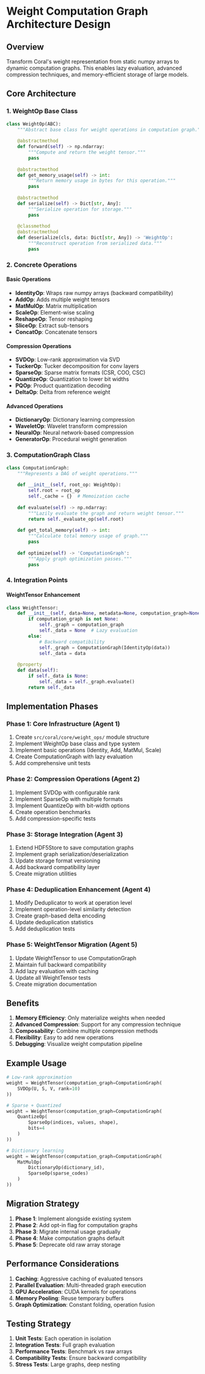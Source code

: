 # Weight Computation Graph Architecture Design

## Overview

Transform Coral's weight representation from static numpy arrays to dynamic computation graphs. This enables lazy evaluation, advanced compression techniques, and memory-efficient storage of large models.

## Core Architecture

### 1. WeightOp Base Class
```python
class WeightOp(ABC):
    """Abstract base class for weight operations in computation graph."""
    
    @abstractmethod
    def forward(self) -> np.ndarray:
        """Compute and return the weight tensor."""
        pass
    
    @abstractmethod
    def get_memory_usage(self) -> int:
        """Return memory usage in bytes for this operation."""
        pass
    
    @abstractmethod
    def serialize(self) -> Dict[str, Any]:
        """Serialize operation for storage."""
        pass
    
    @classmethod
    @abstractmethod
    def deserialize(cls, data: Dict[str, Any]) -> 'WeightOp':
        """Reconstruct operation from serialized data."""
        pass
```

### 2. Concrete Operations

#### Basic Operations
- **IdentityOp**: Wraps raw numpy arrays (backward compatibility)
- **AddOp**: Adds multiple weight tensors
- **MatMulOp**: Matrix multiplication
- **ScaleOp**: Element-wise scaling
- **ReshapeOp**: Tensor reshaping
- **SliceOp**: Extract sub-tensors
- **ConcatOp**: Concatenate tensors

#### Compression Operations
- **SVDOp**: Low-rank approximation via SVD
- **TuckerOp**: Tucker decomposition for conv layers
- **SparseOp**: Sparse matrix formats (CSR, COO, CSC)
- **QuantizeOp**: Quantization to lower bit widths
- **PQOp**: Product quantization decoding
- **DeltaOp**: Delta from reference weight

#### Advanced Operations
- **DictionaryOp**: Dictionary learning compression
- **WaveletOp**: Wavelet transform compression
- **NeuralOp**: Neural network-based compression
- **GeneratorOp**: Procedural weight generation

### 3. ComputationGraph Class
```python
class ComputationGraph:
    """Represents a DAG of weight operations."""
    
    def __init__(self, root_op: WeightOp):
        self.root = root_op
        self._cache = {}  # Memoization cache
        
    def evaluate(self) -> np.ndarray:
        """Lazily evaluate the graph and return weight tensor."""
        return self._evaluate_op(self.root)
        
    def get_total_memory(self) -> int:
        """Calculate total memory usage of graph."""
        pass
        
    def optimize(self) -> 'ComputationGraph':
        """Apply graph optimization passes."""
        pass
```

### 4. Integration Points

#### WeightTensor Enhancement
```python
class WeightTensor:
    def __init__(self, data=None, metadata=None, computation_graph=None):
        if computation_graph is not None:
            self._graph = computation_graph
            self._data = None  # Lazy evaluation
        else:
            # Backward compatibility
            self._graph = ComputationGraph(IdentityOp(data))
            self._data = data
            
    @property
    def data(self):
        if self._data is None:
            self._data = self._graph.evaluate()
        return self._data
```

## Implementation Phases

### Phase 1: Core Infrastructure (Agent 1)
1. Create `src/coral/core/weight_ops/` module structure
2. Implement WeightOp base class and type system
3. Implement basic operations (Identity, Add, MatMul, Scale)
4. Create ComputationGraph with lazy evaluation
5. Add comprehensive unit tests

### Phase 2: Compression Operations (Agent 2)
1. Implement SVDOp with configurable rank
2. Implement SparseOp with multiple formats
3. Implement QuantizeOp with bit-width options
4. Create operation benchmarks
5. Add compression-specific tests

### Phase 3: Storage Integration (Agent 3)
1. Extend HDF5Store to save computation graphs
2. Implement graph serialization/deserialization
3. Update storage format versioning
4. Add backward compatibility layer
5. Create migration utilities

### Phase 4: Deduplication Enhancement (Agent 4)
1. Modify Deduplicator to work at operation level
2. Implement operation-level similarity detection
3. Create graph-based delta encoding
4. Update deduplication statistics
5. Add deduplication tests

### Phase 5: WeightTensor Migration (Agent 5)
1. Update WeightTensor to use ComputationGraph
2. Maintain full backward compatibility
3. Add lazy evaluation with caching
4. Update all WeightTensor tests
5. Create migration documentation

## Benefits

1. **Memory Efficiency**: Only materialize weights when needed
2. **Advanced Compression**: Support for any compression technique
3. **Composability**: Combine multiple compression methods
4. **Flexibility**: Easy to add new operations
5. **Debugging**: Visualize weight computation pipeline

## Example Usage

```python
# Low-rank approximation
weight = WeightTensor(computation_graph=ComputationGraph(
    SVDOp(U, S, V, rank=10)
))

# Sparse + Quantized
weight = WeightTensor(computation_graph=ComputationGraph(
    QuantizeOp(
        SparseOp(indices, values, shape),
        bits=4
    )
))

# Dictionary learning
weight = WeightTensor(computation_graph=ComputationGraph(
    MatMulOp(
        DictionaryOp(dictionary_id),
        SparseOp(sparse_codes)
    )
))
```

## Migration Strategy

1. **Phase 1**: Implement alongside existing system
2. **Phase 2**: Add opt-in flag for computation graphs
3. **Phase 3**: Migrate internal usage gradually
4. **Phase 4**: Make computation graphs default
5. **Phase 5**: Deprecate old raw array storage

## Performance Considerations

1. **Caching**: Aggressive caching of evaluated tensors
2. **Parallel Evaluation**: Multi-threaded graph execution
3. **GPU Acceleration**: CUDA kernels for operations
4. **Memory Pooling**: Reuse temporary buffers
5. **Graph Optimization**: Constant folding, operation fusion

## Testing Strategy

1. **Unit Tests**: Each operation in isolation
2. **Integration Tests**: Full graph evaluation
3. **Performance Tests**: Benchmark vs raw arrays
4. **Compatibility Tests**: Ensure backward compatibility
5. **Stress Tests**: Large graphs, deep nesting